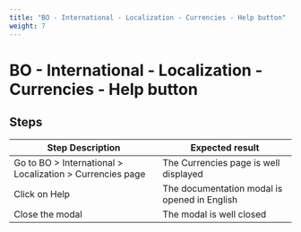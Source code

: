 ```yaml
---
title: "BO - International - Localization - Currencies - Help button"
weight: 7
---
```


# BO - International - Localization - Currencies - Help button
## Steps
| Step Description | Expected result |
| ----- | ----- |
| Go to BO > International > Localization > Currencies page | The Currencies page is well displayed |
| Click on Help | The documentation modal is opened in English |
| Close the modal | The modal is well closed |
